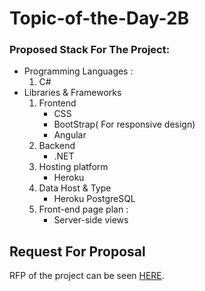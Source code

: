 # Topic-of-the-Day-2B

### Proposed Stack For The Project:   

* Programming Languages :   
  1. C#
* Libraries & Frameworks   
  1. Frontend
      * CSS
      * BootStrap( For responsive design)
      * Angular
  2. Backend
      * .NET
  3. Hosting platform
      * Heroku
  4. Data Host & Type
      * Heroku PostgreSQL
  5. Front-end page plan :
      * Server-side views

## Request For Proposal
RFP of the project can be seen [HERE](https://github.com/Rohitreddz/Topic-of-the-Day/blob/main/rfp.md).

